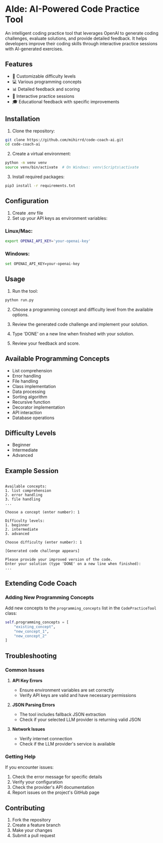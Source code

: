 # AIde: AI-Powered Code Practice Tool

An intelligent coding practice tool that leverages OpenAI to generate coding challenges, evaluate solutions, and provide detailed feedback. It helps developers improve their coding skills through interactive practice sessions with AI-generated exercises.

## Features

- 🎯 Customizable difficulty levels
- 💻 Various programming concepts
- 📊 Detailed feedback and scoring
- 🔄 Interactive practice sessions
- 🎓 Educational feedback with specific improvements

## Installation

1. Clone the repository:
```bash
git clone https://github.com/mihirrd/code-coach-ai.git
cd code-coach-ai
```

2. Create a virtual environment:
```bash
python -m venv venv
source venv/bin/activate  # On Windows: venv\Scripts\activate
```

3. Install required packages:
```bash
pip3 install -r requirements.txt
```

## Configuration
1. Create .env file
2. Set up your API keys as environment variables:

### Linux/Mac:
```bash
export OPENAI_API_KEY='your-openai-key'
```

### Windows:
```bash
set OPENAI_API_KEY=your-openai-key
```

## Usage

1. Run the tool:
```bash
python run.py
```

2. Choose a programming concept and difficulty level from the available options.

3. Review the generated code challenge and implement your solution.

4. Type 'DONE' on a new line when finished with your solution.

5. Review your feedback and score.

## Available Programming Concepts

- List comprehension
- Error handling
- File handling
- Class implementation
- Data processing
- Sorting algorithm
- Recursive function
- Decorator implementation
- API interaction
- Database operations

## Difficulty Levels

- Beginner
- Intermediate
- Advanced

## Example Session

```

Available concepts:
1. list comprehension
2. error handling
3. file handling
...

Choose a concept (enter number): 1

Difficulty levels:
1. beginner
2. intermediate
3. advanced

Choose difficulty (enter number): 1

[Generated code challenge appears]

Please provide your improved version of the code.
Enter your solution (type 'DONE' on a new line when finished):
...
```

## Extending Code Coach

### Adding New Programming Concepts

Add new concepts to the `programming_concepts` list in the `CodePracticeTool` class:
```python
self.programming_concepts = [
    "existing_concept",
    "new_concept_1",
    "new_concept_2"
]
```

## Troubleshooting

### Common Issues

1. **API Key Errors**
   - Ensure environment variables are set correctly
   - Verify API keys are valid and have necessary permissions

2. **JSON Parsing Errors**
   - The tool includes fallback JSON extraction
   - Check if your selected LLM provider is returning valid JSON

3. **Network Issues**
   - Verify internet connection
   - Check if the LLM provider's service is available

### Getting Help

If you encounter issues:
1. Check the error message for specific details
2. Verify your configuration
3. Check the provider's API documentation
4. Report issues on the project's GitHub page

## Contributing

1. Fork the repository
2. Create a feature branch
3. Make your changes
4. Submit a pull request
